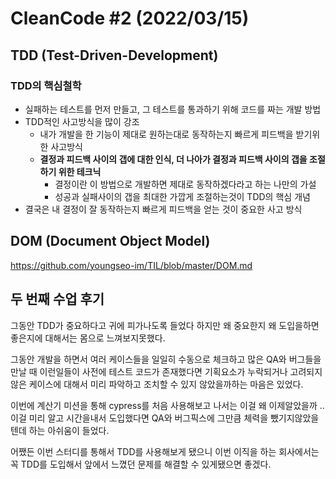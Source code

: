# CleanCode #2 (2022/03/15)

## TDD (Test-Driven-Development)

### TDD의 핵심철학

- 실패하는 테스트를 먼저 만들고, 그 테스트를 통과하기 위해 코드를 짜는 개발 방법
- TDD적인 사고방식을 많이 강조
  - 내가 개발을 한 기능이 제대로 원하는대로 동작하는지 빠르게 피드백을 받기위한 사고방식 
  - **결정과 피드백 사이의 갭에 대한 인식,  더 나아가 결정과 피드백 사이의 갭을 조절하기 위한 테크닉**
    - 결정이란 이 방법으로 개발하면 제대로 동작하겠다라고 하는 나만의 가설
    - 성공과 실패사이의 갭을 최대한 가깝게 조절하는것이 TDD의 핵심 개념
- 결국은 내 결정이 잘 동작하는지 빠르게 피드백을 얻는 것이 중요한 사고 방식



## DOM (Document Object Model)

https://github.com/youngseo-im/TIL/blob/master/DOM.md



## 두 번째 수업 후기

그동안 TDD가 중요하다고 귀에 피가나도록 들었다 하지만 왜 중요한지 왜 도입을하면 좋은지에 대해서는 몸으로 느껴보지못했다.

그동안 개발을 하면서 여러 케이스들을 일일히 수동으로 체크하고 많은 QA와 버그들을 만날 때 이런일들이 사전에 테스트 코드가 존재했다면 기획요소가 누락되거나 고려되지않은 케이스에 대해서 미리 파악하고 조치할 수 있지 않았을까하는 마음은 있었다.

이번에 계산기 미션을 통해 cypress를 처음 사용해보고 나서는 이걸 왜 이제알았을까 .. 이걸 미리 알고 시간을내서 도입했다면 QA와 버그픽스에 그만큼 체력을 뺐기지않았을텐데 하는 아쉬움이 들었다.

어쨌든 이번 스터디를 통해서 TDD를 사용해보게 됐으니 이번 이직을 하는 회사에서는 꼭 TDD를 도입해서 앞에서 느꼈던 문제를 해결할 수 있게됐으면 좋겠다.
